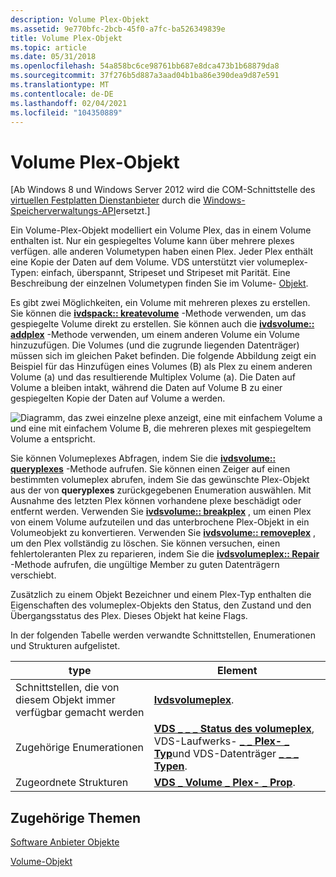 ```yaml
---
description: Volume Plex-Objekt
ms.assetid: 9e770bfc-2bcb-45f0-a7fc-ba526349839e
title: Volume Plex-Objekt
ms.topic: article
ms.date: 05/31/2018
ms.openlocfilehash: 54a858bc6ce98761bb687e8dca473b1b68879da8
ms.sourcegitcommit: 37f276b5d887a3aad04b1ba86e390dea9d87e591
ms.translationtype: MT
ms.contentlocale: de-DE
ms.lasthandoff: 02/04/2021
ms.locfileid: "104350889"
---
```

# <a name="volume-plex-object"></a>Volume Plex-Objekt

\[Ab Windows 8 und Windows Server 2012 wird die COM-Schnittstelle des [virtuellen Festplatten Dienstanbieter](virtual-disk-service-portal.md) durch die [Windows-Speicherverwaltungs-API](/previous-versions/windows/desktop/stormgmt/windows-storage-management-api-portal)ersetzt.\]

Ein Volume-Plex-Objekt modelliert ein Volume Plex, das in einem Volume enthalten ist. Nur ein gespiegeltes Volume kann über mehrere plexes verfügen. alle anderen Volumetypen haben einen Plex. Jeder Plex enthält eine Kopie der Daten auf dem Volume. VDS unterstützt vier volumeplex-Typen: einfach, überspannt, Stripeset und Stripeset mit Parität. Eine Beschreibung der einzelnen Volumetypen finden Sie im Volume- [Objekt](volume-object.md).

Es gibt zwei Möglichkeiten, ein Volume mit mehreren plexes zu erstellen. Sie können die [**ivdspack:: kreatevolume**](/windows/desktop/api/Vds/nf-vds-ivdspack-createvolume) -Methode verwenden, um das gespiegelte Volume direkt zu erstellen. Sie können auch die [**ivdsvolume:: addplex**](/windows/desktop/api/Vds/nf-vds-ivdsvolume-addplex) -Methode verwenden, um einem anderen Volume ein Volume hinzuzufügen. Die Volumes (und die zugrunde liegenden Datenträger) müssen sich im gleichen Paket befinden. Die folgende Abbildung zeigt ein Beispiel für das Hinzufügen eines Volumes (B) als Plex zu einem anderen Volume (a) und das resultierende Multiplex Volume (a). Die Daten auf Volume a bleiben intakt, während die Daten auf Volume B zu einer gespiegelten Kopie der Daten auf Volume a werden.

![Diagramm, das zwei einzelne plexe anzeigt, eine mit einfachem Volume a und eine mit einfachem Volume B, die mehreren plexes mit gespiegeltem Volume a entspricht.](images/vdsplex.png)

Sie können Volumeplexes Abfragen, indem Sie die [**ivdsvolume:: queryplexes**](/windows/desktop/api/Vds/nf-vds-ivdsvolume-queryplexes) -Methode aufrufen. Sie können einen Zeiger auf einen bestimmten volumeplex abrufen, indem Sie das gewünschte Plex-Objekt aus der von **queryplexes** zurückgegebenen Enumeration auswählen. Mit Ausnahme des letzten Plex können vorhandene plexe beschädigt oder entfernt werden. Verwenden Sie [**ivdsvolume:: breakplex**](/windows/desktop/api/Vds/nf-vds-ivdsvolume-breakplex) , um einen Plex von einem Volume aufzuteilen und das unterbrochene Plex-Objekt in ein Volumeobjekt zu konvertieren. Verwenden Sie [**ivdsvolume:: removeplex**](/windows/desktop/api/Vds/nf-vds-ivdsvolume-removeplex) , um den Plex vollständig zu löschen. Sie können versuchen, einen fehlertoleranten Plex zu reparieren, indem Sie die [**ivdsvolumeplex:: Repair**](/windows/desktop/api/Vds/nf-vds-ivdsvolumeplex-repair) -Methode aufrufen, die ungültige Member zu guten Datenträgern verschiebt.

Zusätzlich zu einem Objekt Bezeichner und einem Plex-Typ enthalten die Eigenschaften des volumeplex-Objekts den Status, den Zustand und den Übergangsstatus des Plex. Dieses Objekt hat keine Flags.

In der folgenden Tabelle werden verwandte Schnittstellen, Enumerationen und Strukturen aufgelistet.



| type                                              | Element                                                                                                                                                                            |
|---------------------------------------------------|------------------------------------------------------------------------------------------------------------------------------------------------------------------------------------|
| Schnittstellen, die von diesem Objekt immer verfügbar gemacht werden | [**Ivdsvolumeplex**](/windows/desktop/api/Vds/nn-vds-ivdsvolumeplex).                                                                                                                                          |
| Zugehörige Enumerationen                           | [**VDS \_ \_ \_ Status des volumeplex**](/windows/desktop/api/Vds/ne-vds-vds_volume_plex_status), VDS-Laufwerks- [**\_ \_ Plex- \_ Typ**](/windows/desktop/api/Vds/ne-vds-vds_volume_plex_type)und VDS-Datenträger [**\_ \_ \_ Typen**](/windows/desktop/api/Vds/ne-vds-vds_disk_extent_type). |
| Zugeordnete Strukturen                             | [**VDS \_ Volume \_ Plex- \_ Prop**](/windows/desktop/api/Vds/ns-vds-vds_volume_plex_prop).                                                                                                                           |



 

## <a name="related-topics"></a>Zugehörige Themen

<dl> <dt>

[Software Anbieter Objekte](software-provider-objects.md)
</dt> <dt>

[Volume-Objekt](volume-object.md)
</dt> </dl>

 

 
